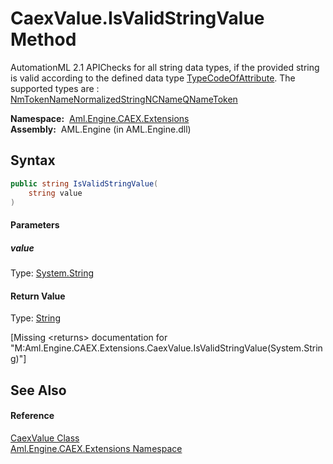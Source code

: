 CaexValue.IsValidStringValue Method
===================================
AutomationML 2.1 APIChecks for all string data types, if the provided string is valid according to the defined data type [TypeCodeOfAttribute][1]. The supported types are : [NmToken][2][Name][2][NormalizedString][2][NCName][2][QName][2][Token][2]

  **Namespace:**  [Aml.Engine.CAEX.Extensions][3]  
  **Assembly:**  AML.Engine (in AML.Engine.dll)

Syntax
------

```csharp
public string IsValidStringValue(
	string value
)
```

#### Parameters

##### *value*
Type: [System.String][4]  


#### Return Value
Type: [String][4]  

[Missing &lt;returns> documentation for "M:Aml.Engine.CAEX.Extensions.CaexValue.IsValidStringValue(System.String)"]


See Also
--------

#### Reference
[CaexValue Class][5]  
[Aml.Engine.CAEX.Extensions Namespace][3]  

[1]: TypeCodeOfAttribute.md
[2]: https://docs.microsoft.com/dotnet/api/system.xml.schema.xmltypecode
[3]: ../README.md
[4]: https://docs.microsoft.com/dotnet/api/system.string
[5]: README.md
[6]: https://www.automationml.org
[7]: ../../icons/logoShade.png